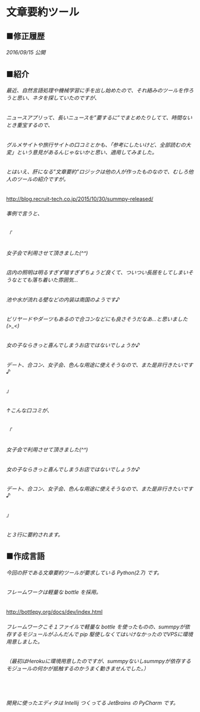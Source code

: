 # 文章要約ツール
## ■修正履歴
###### 2016/09/15 公開
## ■紹介
###### 最近、自然言語処理や機械学習に手を出し始めたので、それ絡みのツールを作ろうと思い、ネタを探していたのですが、
###### ニュースアプリって、長いニュースを”要するに”でまとめたりしてて、時間ないとき重宝するので、
###### グルメサイトや旅行サイトの口コミとかも、「参考にしたいけど、全部読むの大変」という意見があるんじゃないかと思い、適用してみました。
###### とはいえ、肝になる”文章要約”ロジックは他の人が作ったものなので、むしろ他人のツールの紹介ですが。
http://blog.recruit-tech.co.jp/2015/10/30/summpy-released/
　
###### 事例で言うと、
###### 「
###### 女子会で利用させて頂きました(^^)
###### 店内の照明は明るすぎず暗すぎずちょうど良くて、ついつい長居をしてしまいそうなとても落ち着いた雰囲気…
###### 池や水が流れる壁などの内装は南国のようです♪
###### ビリヤードやダーツもあるので合コンなどにも良さそうだなあ…と思いました(>_<)
###### 女の子ならきっと喜んでしまうお店ではないでしょうか♪
###### デート、合コン、女子会、色んな用途に使えそうなので、また是非行きたいです♪
###### 」
###### ↑こんな口コミが、
###### 「
###### 女子会で利用させて頂きました(^^)
###### 女の子ならきっと喜んでしまうお店ではないでしょうか♪
###### デート、合コン、女子会、色んな用途に使えそうなので、また是非行きたいです♪
###### 」
###### と３行に要約されます。
## ■作成言語
###### 今回の肝である文章要約ツールが要求している Python(2.7) です。
###### フレームワークは軽量な bottle を採用。
http://bottlepy.org/docs/dev/index.html
　
###### フレームワークこそ１ファイルで軽量な bottle を使ったものの、summpyが依存するモジュールがふんだんで pip 駆使しなくてはいけなかったのでVPSに環境用意しました。
###### （最初はHerokuに環境用意したのですが、summpyないしsummpyが依存するモジュールの何かが抵触するのかうまく動きませんでした。）
　
###### 開発に使ったエディタは Intellij つくってる JetBrains の PyCharm です。
